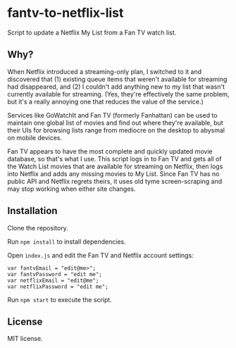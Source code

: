 # fantv-to-netflix-list

Script to update a Netflix My List from a Fan TV watch list.

## Why?

When Netflix introduced a streaming-only plan, I switched to it and discovered that (1) existing queue items that weren't available for streaming had disappeared, and (2) I couldn't add anything new to my list that wasn't currently available for streaming.  (Yes, they're effectively the same problem, but it's a really annoying one that reduces the value of the service.) 

Services like GoWatchIt and Fan TV (formerly Fanhattan) can be used to maintain one global list of movies and find out where they're available, but their UIs for browsing lists range from mediocre on the desktop to abysmal on mobile devices.

Fan TV appears to have the most complete and quickly updated movie database, so that's what I use.  This script logs in to Fan TV and gets all of the Watch List movies that are available for streaming on Netflix, then logs into Netflix and adds any missing movies to My List.  Since Fan TV has no public API and Netflix regrets theirs, it uses old tyme screen-scraping and may stop working when either site changes.

## Installation

Clone the repository.

Run ```npm install``` to install dependencies.

Open ```index.js``` and edit the Fan TV and Netflix account settings:

```
var fantvEmail = "edit@me>";
var fantvPassword = "edit me";
var netflixEmail = "edit@me";
var netflixPassword = "edit me";
```

Run ```npm start``` to execute the script.

## License

MIT license.
